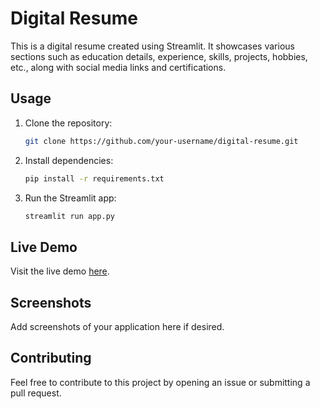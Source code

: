 # Digital Resume

This is a digital resume created using Streamlit. It showcases various sections such as education details, experience, skills, projects, hobbies, etc., along with social media links and certifications.

## Usage

1. Clone the repository:

    ```bash
    git clone https://github.com/your-username/digital-resume.git
    ```

2. Install dependencies:

    ```bash
    pip install -r requirements.txt
    ```

3. Run the Streamlit app:

    ```bash
    streamlit run app.py
    ```

## Live Demo

Visit the live demo [here](https://digital-cv-5gyf.onrender.com/#animesh-maity).

## Screenshots

Add screenshots of your application here if desired.

## Contributing

Feel free to contribute to this project by opening an issue or submitting a pull request.
